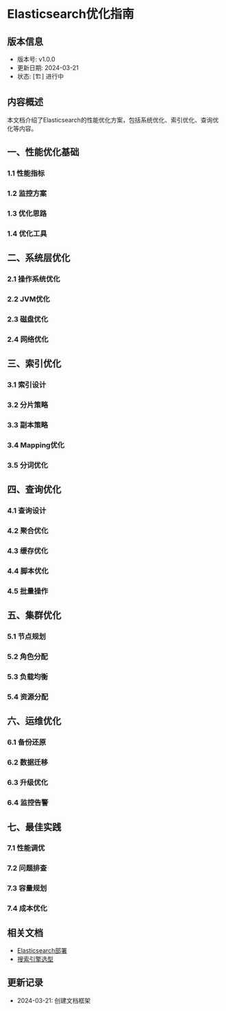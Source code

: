 # Elasticsearch优化指南

## 版本信息
- 版本号: v1.0.0
- 更新日期: 2024-03-21
- 状态: [🏗️] 进行中

## 内容概述
本文档介绍了Elasticsearch的性能优化方案，包括系统优化、索引优化、查询优化等内容。

## 一、性能优化基础
### 1.1 性能指标
### 1.2 监控方案
### 1.3 优化思路
### 1.4 优化工具

## 二、系统层优化
### 2.1 操作系统优化
### 2.2 JVM优化
### 2.3 磁盘优化
### 2.4 网络优化

## 三、索引优化
### 3.1 索引设计
### 3.2 分片策略
### 3.3 副本策略
### 3.4 Mapping优化
### 3.5 分词优化

## 四、查询优化
### 4.1 查询设计
### 4.2 聚合优化
### 4.3 缓存优化
### 4.4 脚本优化
### 4.5 批量操作

## 五、集群优化
### 5.1 节点规划
### 5.2 角色分配
### 5.3 负载均衡
### 5.4 资源分配

## 六、运维优化
### 6.1 备份还原
### 6.2 数据迁移
### 6.3 升级优化
### 6.4 监控告警

## 七、最佳实践
### 7.1 性能调优
### 7.2 问题排查
### 7.3 容量规划
### 7.4 成本优化

## 相关文档
- [Elasticsearch部署](01_Elasticsearch部署.md)
- [搜索引擎选型](04_搜索引擎选型.md)

## 更新记录
- 2024-03-21: 创建文档框架 